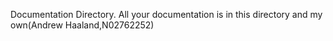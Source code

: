 Documentation Directory.
All your documentation is in this directory and my own(Andrew Haaland,N02762252)

